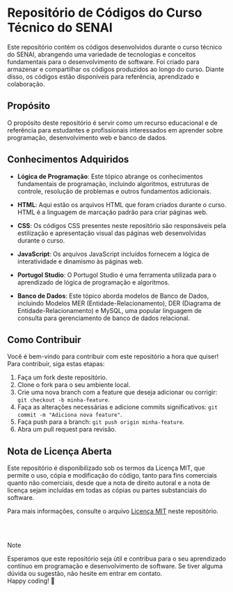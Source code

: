 # Repositório de Códigos do Curso Técnico do SENAI

Este repositório contém os códigos desenvolvidos durante o curso técnico do SENAI, abrangendo uma variedade de tecnologias e conceitos fundamentais para o desenvolvimento de software. 
Foi criado para armazenar e compartilhar os códigos produzidos ao longo do curso. Diante disso, os códigos estão disponíveis para referência, aprendizado e colaboração.

## Propósito

O propósito deste repositório é servir como um recurso educacional e de referência para estudantes e profissionais interessados em aprender sobre programação, desenvolvimento web e banco de dados.

## Conhecimentos Adquiridos

- **Lógica de Programação**: Este tópico abrange os conhecimentos fundamentais de programação, incluindo algoritmos, estruturas de controle, resolução de problemas e outros fundamentos adicionais.
  
- **HTML**: Aqui estão os arquivos HTML que foram criados durante o curso. HTML é a linguagem de marcação padrão para criar páginas web.

- **CSS**: Os códigos CSS presentes neste repositório são responsáveis pela estilização e apresentação visual das páginas web desenvolvidas durante o curso.

- **JavaScript**: Os arquivos JavaScript incluídos fornecem a lógica de interatividade e dinamismo às páginas web.

- **Portugol Studio**: O Portugol Studio é uma ferramenta utilizada para o aprendizado de lógica de programação e algoritmos.

- **Banco de Dados**: Este tópico aborda modelos de Banco de Dados, incluindo Modelos MER (Entidade-Relacionamento), DER (Diagrama de Entidade-Relacionamento) e MySQL, uma popular linguagem de consulta para gerenciamento de banco de dados relacional.

## Como Contribuir

Você é bem-vindo para contribuir com este repositório a hora que quiser! Para contribuir, siga estas etapas:

1. Faça um fork deste repositório.
2. Clone o fork para o seu ambiente local.
3. Crie uma nova branch com a feature que deseja adicionar ou corrigir: `git checkout -b minha-feature`.
4. Faça as alterações necessárias e adicione commits significativos: `git commit -m "Adiciona nova feature"`.
5. Faça push para a branch: `git push origin minha-feature`.
6. Abra um pull request para revisão.

## Nota de Licença Aberta

Este repositório é disponibilizado sob os termos da Licença MIT, que permite o uso, cópia e modificação do código, tanto para fins comerciais quanto não comerciais, desde que a nota de direito autoral e a nota de licença sejam incluídas em todas as cópias ou partes substanciais do software.

Para mais informações, consulte o arquivo [Licença MIT](https://opensource.org/licenses/MIT) neste repositório.
##

<br>

>[!NOTE] 
>
>Esperamos que este repositório seja útil e contribua para o seu aprendizado contínuo em programação e desenvolvimento de software. Se tiver alguma dúvida ou sugestão, não hesite em entrar em contato.
><br>
>Happy coding! 🚀
